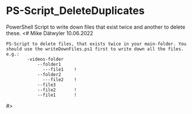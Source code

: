 # PS-Script_DeleteDuplicates
PowerShell Script to write down files that exist twice and another to delete these.
<# 
    Mike Dätwyler
    10.06.2022

    PS-Script to delete files, that exists twice in your main-folder. You should use the writeDownFiles.ps1 first to write down all the files.
    e.g.:
            -videos-folder
                --folder1
                  ---file1    !
                --folder2
                  ---file2    !
                --file3
                --file2       !
                --file1       !
#>
